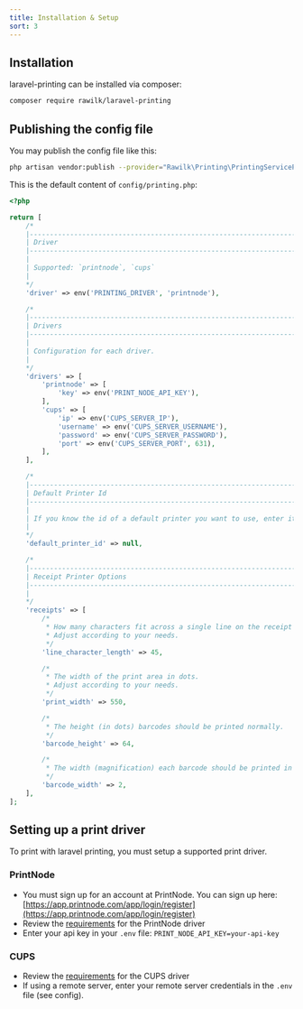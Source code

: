 ```yaml
---
title: Installation & Setup
sort: 3
---
```


## Installation

laravel-printing can be installed via composer:

```bash
composer require rawilk/laravel-printing
```

## Publishing the config file

You may publish the config file like this:

```bash
php artisan vendor:publish --provider="Rawilk\Printing\PrintingServiceProvider" --tag="config"
```

This is the default content of `config/printing.php`:

```php
<?php

return [
    /*
    |--------------------------------------------------------------------------
    | Driver
    |--------------------------------------------------------------------------
    |
    | Supported: `printnode`, `cups`
    |
    */
    'driver' => env('PRINTING_DRIVER', 'printnode'),

    /*
    |--------------------------------------------------------------------------
    | Drivers
    |--------------------------------------------------------------------------
    |
    | Configuration for each driver.
    |
    */
    'drivers' => [
        'printnode' => [
            'key' => env('PRINT_NODE_API_KEY'),
        ],
        'cups' => [
            'ip' => env('CUPS_SERVER_IP'),
            'username' => env('CUPS_SERVER_USERNAME'),
            'password' => env('CUPS_SERVER_PASSWORD'),
            'port' => env('CUPS_SERVER_PORT', 631),
        ],
    ],

    /*
    |--------------------------------------------------------------------------
    | Default Printer Id
    |--------------------------------------------------------------------------
    |
    | If you know the id of a default printer you want to use, enter it here.
    |
    */
    'default_printer_id' => null,

    /*
    |--------------------------------------------------------------------------
    | Receipt Printer Options
    |--------------------------------------------------------------------------
    |
    */
    'receipts' => [
        /*
         * How many characters fit across a single line on the receipt paper.
         * Adjust according to your needs.
         */
        'line_character_length' => 45,

        /*
         * The width of the print area in dots.
         * Adjust according to your needs.
         */
        'print_width' => 550,

        /*
         * The height (in dots) barcodes should be printed normally.
         */
        'barcode_height' => 64,

        /*
         * The width (magnification) each barcode should be printed in normally.
         */
        'barcode_width' => 2,
    ],
];
```

## Setting up a print driver

To print with laravel printing, you must setup a supported print driver.

### PrintNode
- You must sign up for an account at PrintNode. You can sign up here: [https://app.printnode.com/app/login/register](https://app.printnode.com/app/login/register)
- Review the [requirements](/docs/laravel-printing/v1/requirements#printnode) for the PrintNode driver
- Enter your api key in your `.env` file: `PRINT_NODE_API_KEY=your-api-key`

### CUPS
- Review the [requirements](/docs/laravel-printing/v1/requirements#cups) for the CUPS driver
- If using a remote server, enter your remote server credentials in the `.env` file (see config).
